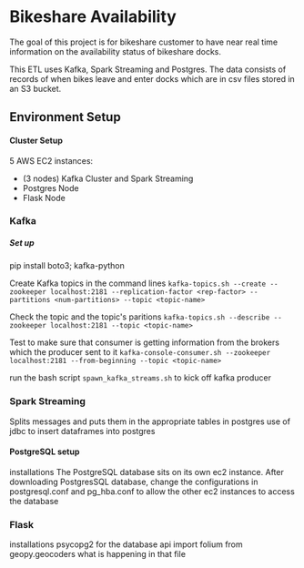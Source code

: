 # Bikeshare Availability

The goal of this project is for bikeshare customer to have near real time information on the availability status of bikeshare docks. 

This ETL uses Kafka, Spark Streaming and Postgres. The data consists of records of when bikes leave and enter docks which are in csv files stored in an S3 bucket.


## Environment Setup

#### Cluster Setup
5 AWS EC2 instances:

- (3 nodes) Kafka Cluster and Spark Streaming
- Postgres Node
- Flask Node

### Kafka
##### Set up
pip install
boto3; kafka-python

Create Kafka topics in the command lines
`kafka-topics.sh --create --zookeeper localhost:2181 --replication-factor <rep-factor> --partitions <num-partitions> --topic <topic-name>`

Check the topic and the topic's paritions
`kafka-topics.sh --describe --zookeeper localhost:2181 --topic <topic-name>`


Test to make sure that consumer is getting information from the brokers which the producer sent to it
`kafka-console-consumer.sh --zookeeper localhost:2181 --from-beginning --topic <topic-name>`

run the bash script `spawn_kafka_streams.sh` to kick off kafka producer

### Spark Streaming
Splits messages and puts them in the appropriate tables in postgres
use of jdbc to insert dataframes into postgres

#### PostgreSQL setup
installations
The PostgreSQL database sits on its own ec2 instance. After downloading PostgresSQL database, change the configurations in postgresql.conf and pg_hba.conf to allow the other ec2 instances to access the database

### Flask
installations psycopg2 for the database api
import folium
from geopy.geocoders
what is happening in that file


